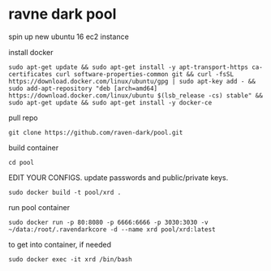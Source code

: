 # ravne dark pool

spin up new ubuntu 16 ec2 instance

install docker

`sudo apt-get update && sudo apt-get install -y apt-transport-https ca-certificates curl software-properties-common git && curl -fsSL https://download.docker.com/linux/ubuntu/gpg | sudo apt-key add - && sudo add-apt-repository "deb [arch=amd64] https://download.docker.com/linux/ubuntu $(lsb_release -cs) stable" && sudo apt-get update && sudo apt-get install -y docker-ce`

pull repo

`git clone https://github.com/raven-dark/pool.git`

build container

`cd pool`

EDIT YOUR CONFIGS. update passwords and public/private keys.

`sudo docker build -t pool/xrd .`

run pool container

`sudo docker run -p 80:8080 -p 6666:6666 -p 3030:3030 -v ~/data:/root/.ravendarkcore -d --name xrd pool/xrd:latest`

to get into container, if needed

`sudo docker exec -it xrd /bin/bash`
